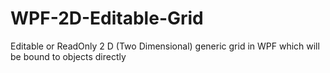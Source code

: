 WPF-2D-Editable-Grid
====================

Editable or ReadOnly 2 D (Two Dimensional) generic grid in WPF which will be bound to objects directly
